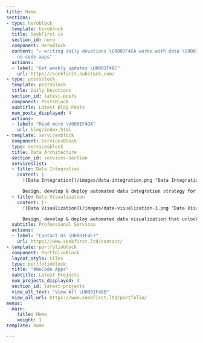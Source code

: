 ```yaml
---
title: Home
sections:
- type: heroblock
  template: heroblock
  title: SeekFirst is
  section_id: hero
  component: HeroBlock
  content: "✍ writing daily devotions \U0001F4CA works with data \U0001F4BB makes
    no-code apps"
  actions:
  - label: "Get weekly updates \U0001F48C"
    url: https://seekfirst.substack.com/
- type: postsblock
  template: postsblock
  title: Daily Devotions
  section_id: latest-posts
  component: PostsBlock
  subtitle: Latest Blog Posts
  num_posts_displayed: 4
  actions:
  - label: "Read more \U0001F4DA"
    url: blog/index.html
- template: servicesblock
  component: ServicesBlock
  type: servicesblock
  title: Data Architecture
  section_id: services-section
  serviceslist:
  - title: Data Integration
    content: |-
      ![Data Integration](/images/data-integration.png "Data Integration")

      Design, develop & deploy automated data integration strategy for your business.
  - title: Data Visualization
    content: |-
      ![Data Visualization](/images/data-visualization-1.png "Data Visualization")

      Design, develop & deploy automated data visualization that unlocks hidden insights for your business.
  subtitle: Professional Services
  actions:
  - label: "Contact Us \U0001F4E7"
    url: https://www.seekfirst.ltd/contact/
- template: portfolioblock
  component: PortfolioBlock
  layout_style: tiles
  type: portfolioblock
  title: "#NoCode Apps"
  subtitle: Latest Projects
  num_projects_displayed: 4
  section_id: latest-projects
  view_all_text: "View All \U0001F4BB"
  view_all_url: https://www.seekfirst.ltd/portfolio/
menus:
  main:
    title: Home
    weight: 1
template: home

---
```

